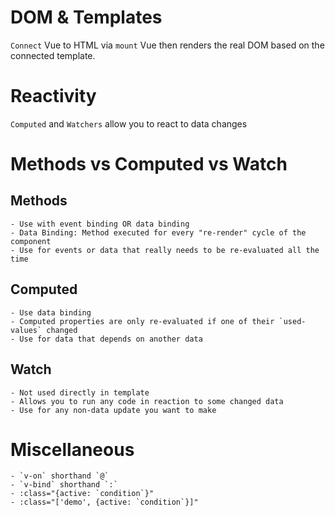 # DOM & Templates

`Connect` Vue to HTML via `mount` Vue then renders the real DOM based on the connected template.

# Reactivity
`Computed` and `Watchers` allow you to react to data changes


# Methods vs Computed vs Watch

## Methods
    - Use with event binding OR data binding
    - Data Binding: Method executed for every "re-render" cycle of the component
    - Use for events or data that really needs to be re-evaluated all the time

## Computed
    - Use data binding
    - Computed properties are only re-evaluated if one of their `used-values` changed
    - Use for data that depends on another data

## Watch
    - Not used directly in template
    - Allows you to run any code in reaction to some changed data
    - Use for any non-data update you want to make

# Miscellaneous
    - `v-on` shorthand `@`
    - `v-bind` shorthand `:`
    - :class="{active: `condition`}"
    - :class="['demo', {active: `condition`}]"